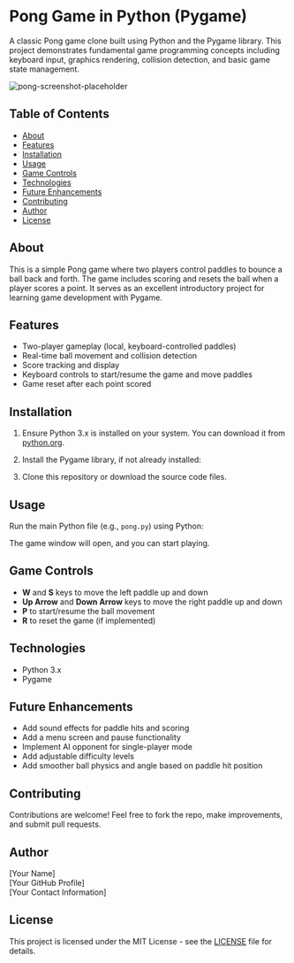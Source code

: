 # Pong Game in Python (Pygame)

A classic Pong game clone built using Python and the Pygame library. This project demonstrates fundamental game programming concepts including keyboard input, graphics rendering, collision detection, and basic game state management.

![pong-screenshot-placeholder]()

## Table of Contents

- [About](#about)
- [Features](#features)
- [Installation](#installation)
- [Usage](#usage)
- [Game Controls](#game-controls)
- [Technologies](#technologies)
- [Future Enhancements](#future-enhancements)
- [Contributing](#contributing)
- [Author](#author)
- [License](#license)

## About

This is a simple Pong game where two players control paddles to bounce a ball back and forth. The game includes scoring and resets the ball when a player scores a point. It serves as an excellent introductory project for learning game development with Pygame.

## Features

- Two-player gameplay (local, keyboard-controlled paddles)
- Real-time ball movement and collision detection
- Score tracking and display
- Keyboard controls to start/resume the game and move paddles
- Game reset after each point scored

## Installation

1. Ensure Python 3.x is installed on your system. You can download it from [python.org](https://python.org).

2. Install the Pygame library, if not already installed:


3. Clone this repository or download the source code files.

## Usage

Run the main Python file (e.g., `pong.py`) using Python:


The game window will open, and you can start playing.

## Game Controls

- **W** and **S** keys to move the left paddle up and down
- **Up Arrow** and **Down Arrow** keys to move the right paddle up and down
- **P** to start/resume the ball movement
- **R** to reset the game (if implemented)

## Technologies

- Python 3.x
- Pygame

## Future Enhancements

- Add sound effects for paddle hits and scoring
- Add a menu screen and pause functionality
- Implement AI opponent for single-player mode
- Add adjustable difficulty levels
- Add smoother ball physics and angle based on paddle hit position

## Contributing

Contributions are welcome! Feel free to fork the repo, make improvements, and submit pull requests.

## Author

[Your Name]  
[Your GitHub Profile]  
[Your Contact Information]

## License

This project is licensed under the MIT License - see the [LICENSE](LICENSE) file for details.

